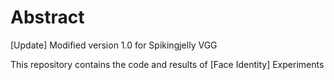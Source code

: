 # Abstract

[Update] Modified version 1.0 for Spikingjelly VGG

This repository contains the code and results of [Face Identity] Experiments

